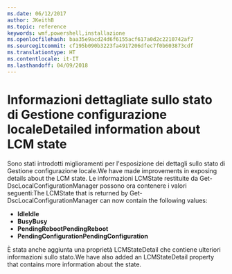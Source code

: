 ```yaml
---
ms.date: 06/12/2017
author: JKeithB
ms.topic: reference
keywords: wmf,powershell,installazione
ms.openlocfilehash: baa35e9acd24d6f6155acf617a0d2c2210742af7
ms.sourcegitcommit: cf195b090b3223fa4917206dfec7f0b603873cdf
ms.translationtype: HT
ms.contentlocale: it-IT
ms.lasthandoff: 04/09/2018
---
```

# <a name="detailed-information-about-lcm-state"></a><span data-ttu-id="ee056-102">Informazioni dettagliate sullo stato di Gestione configurazione locale</span><span class="sxs-lookup"><span data-stu-id="ee056-102">Detailed information about LCM state</span></span>

<span data-ttu-id="ee056-103">Sono stati introdotti miglioramenti per l'esposizione dei dettagli sullo stato di Gestione configurazione locale.</span><span class="sxs-lookup"><span data-stu-id="ee056-103">We have made improvements in exposing details about the LCM state.</span></span> <span data-ttu-id="ee056-104">Le informazioni LCMState restituite da Get-DscLocalConfigurationManager possono ora contenere i valori seguenti:</span><span class="sxs-lookup"><span data-stu-id="ee056-104">The LCMState that is returned by Get-DscLocalConfigurationManager can now contain the following values:</span></span>

* <span data-ttu-id="ee056-105">**Idle**</span><span class="sxs-lookup"><span data-stu-id="ee056-105">**Idle**</span></span>
* <span data-ttu-id="ee056-106">**Busy**</span><span class="sxs-lookup"><span data-stu-id="ee056-106">**Busy**</span></span>
* <span data-ttu-id="ee056-107">**PendingReboot**</span><span class="sxs-lookup"><span data-stu-id="ee056-107">**PendingReboot**</span></span>
* <span data-ttu-id="ee056-108">**PendingConfiguration**</span><span class="sxs-lookup"><span data-stu-id="ee056-108">**PendingConfiguration**</span></span>

<span data-ttu-id="ee056-109">È stata anche aggiunta una proprietà LCMStateDetail che contiene ulteriori informazioni sullo stato.</span><span class="sxs-lookup"><span data-stu-id="ee056-109">We have also added an LCMStateDetail property that contains more information about the state.</span></span>